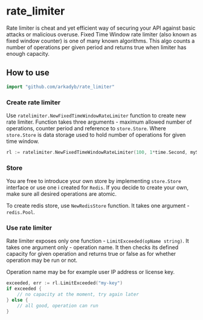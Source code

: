 rate_limiter
==========

Rate limiter is cheat and yet efficient way of securing your API against basic attacks or malicious overuse.
Fixed Time Window rate limiter (also known as fixed window counter) is one of many known algorithms. This algo counts a number of operations per given period and returns true when limiter has enough capacity.


How to use
----------

```go
import "github.com/arkadyb/rate_limiter"
```


### Create rate limiter
Use ```ratelimiter.NewFixedTimeWindowRateLimiter``` function to create new rate limiter. Function takes three arguments - maximum allowed number of operations, counter period and reference to ```store.Store```. 
Where ```store.Store``` is data storage used to hold number of operations for given time window.

```go
rl := ratelimiter.NewFixedTimeWindowRateLimiter(100, 1*time.Second, myStore) 
```  

### Store
You are free to introduce your own store by implementing `store.Store` interface or use one i created for ```Redis```.
If you decide to create your own, make sure all desired operations are atomic.

To create redis store, use ```NewRedisStore``` function. It takes one argument - ```redis.Pool```.

### Use rate limiter
Rate limiter exposes only one function - ```LimitExceeded(opName string)```. It takes one argument only - operation name.
It then checks its defined capacity for given operation and returns true or false as for whether operation may be run or not.

Operation name may be for example user IP address or license key.

```go
exceeded, err := rl.LimitExceeded("my-key")
if exceeded {
	// no capacity at the moment, try again later
} else {
	// all good, operation can run
}
```  
